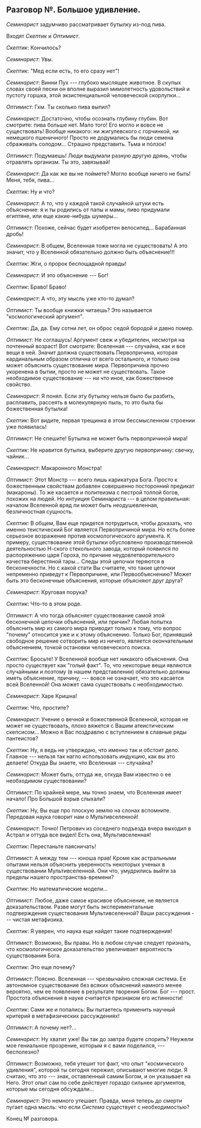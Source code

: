 ## Разговор №. Большое удивление.

*Семинарист* задумчиво рассматривает бутылку из-под пива.

Входят *Скептик* и *Оптимист*. 

*Скептик*: Кончилось?

*Семинарист*: Увы.

*Скептик*: "Мед если есть, то его сразу нет"!

*Семинарист*: Винни Пух --- глубоко мыслящее животное. В скупых словах своей песни он вполне выразил мимолетность удовольствий и пустоту горшка, этой экзистенциальной человеческой скорлупки...

*Оптимист*: Гхм. Ты сколько пива выпил? 

*Семинарист*: Достаточно, чтобы осознать глубину глубин. Вот смотрите: пива больше нет. Мало того! Его могло и вовсе не существовать! Вообще никакого: ни жигулевского с горчинкой, ни немецкого пшеничного! Просто не додумались бы люди семена сбраживать солодом... Страшно представить. Тьма и пóлзок!

*Оптимист*: Подумаешь! Люди выдумали разную другую дрянь, чтобы отравлять организм. Ты это, завязывай!

*Семинарист*: Да как же вы не поймете? Могло вообще ничего не быть! Меня, тебя, пива...

*Скептик*: Ну и что?

*Семинарист*: А то, что у каждой такой случайной штуки есть объяснение: я и ты родились от папы и мамы, пиво придумали египтяне, или еще какие-нибудь шумеры...

*Оптимист*: Похоже, сейчас будет изобретен велосипед... Барабанная дробь! 


*Семинарист*: В общем, Вселенная тоже могла не существовать! А это значит, что у Вселенной обязательно должно быть объяснение!!!

*Скептик*: Жги, о пророк беспощадной правды!

*Семинарист*: И это объяснение --- Бог! 

*Скептик*: Браво! Браво!

*Семинарист*: А что, эту мысль уже кто-то думал?

*Оптимист*: Ты вообще книжки читаешь? Это называется "космологический аргумент".

*Скептик*: Да, да. Ему сотни лет, он оброс седой бородой и давно помер.

*Оптимист*: Не соглашусь! Аргумент свеж и убедителен, несмотря на почтенный возраст! Вот смотрите: Вселенная --- случайна, как и все вещи в ней. Значит должна существовать Первопричина, которая кардинальным образом отлична от всего остального, и только она может объяснить существование мира. Первопричина прочно укоренена в бытии, просто не может не существовать. Такое необходимое существование --- ни что иное, как божественное свойство.

*Семинарист*: Я понял. Если эту бутылку нельзя было бы разбить, расплавить, рассеять в молекулярную пыль, то это была бы божественная бутылка!

*Скептик*: Вот видите, первая трещинка в этом бессмысленном строении уже появилась!

*Оптимист*: Не спешите! Бутылка не может быть первопричиной мира!

*Скептик*: Не нравится бутылка, выберите другую первопричину: свечку, чайник...

*Семинарист*: Макаронного Монстра!

*Оптимист*: Этот Монстр --- всего лишь карикатура Бога. Просто к божественным свойствам добавлен совершенно посторонний предикат (макароны). То же касается и политеизма с пестрой толпой богов, похожих на людей. Но интуиция Семинариста --- в целом правильная: началом Вселенной вряд ли может быть неодушевленная, безличностная сущность.

*Скептик*: В общем, Вам еще придется потрудиться, чтобы доказать, что именно теистический Бог является Первопричиной мира. Но есть более серьезное возражение против космологического аргумента. К примеру, существование этой бутылки обусловлено производственной деятельностью Н-ского стекольного завода, который появился по распоряжению царя Гороха, по причине неудовлетворительного качества берестяной тары... Следы этой цепочки теряются в бесконечности. Но с какой стати Вы считаете, что такие цепочки непременно приведут к Первопричине, или Первообъяснению? Может быть это бесконечные объяснения, которые объясняют друг друга?

*Семинарист*: Круговая порука?

*Скептик*: Что-то в этом роде.

*Оптимист*: А что тогда объясняет существование самой этой бесконечной цепочки объяснений, или причин? Любая попытка объяснить мир из самого мира приводит только к тому, что вопрос "почему" относится уже и к этому объяснению. Только Бог, принявший свободное решение сотворить мир из ничего, является окончательным объяснением, точкой остановки человеческого поиска.

*Скептик*: Бросьте! У Вселенной вообще нет никакого объяснения. Она просто существует как "голый факт". То, что некоторые вещи являются случайными и поэтому (в нашем представлении) обязательно должны иметь объяснение, причину, --- вовсе не означает, что это касается всей Вселенной! Она может сама существовать с необходимостью.

*Семинарист*: Харе Кришна!

*Скептик*: Что, простите?

*Семинарист*: Учение о вечной и божественной Вселенной, которая не может не существовать, плохо вяжется с Вашим атеистическим скепсисом... Можно я Вас поздравлю с вступлением в славные ряды пантеистов?

*Скептик*: Ну, я ведь не утверждаю, что именно так и обстоит дело. Главное --- нельзя так нагло использовать индукцию, как вы это делаете! Откуда Вы знаете, что Вселенная --- случайна?

*Семинарист*: Может быть, оттуда же, откуда Вам известно о ее необходимом существовании?

*Оптимист*: По крайней мере, мы точно знаем, что Вселенная  имеет начало! Про Большой взрыв слыхали?

*Скептик*: Ну, Вы еще про плоскую землю на слонах вспомните. Передовая наука говорит нам о Мультивселенной!

*Семинарист*: Точно! Петрович из соседнего подъезда вчера выходил в Астрал и оттуда все видел! Есть она, Мультивселенная!

*Скептик*: Перестаньте паясничать!

*Оптимист*: А между тем --- юноша прав! Кроме как астральными опытами нельзя объяснить уверенность некоторых ученых в существовании Мультивселенной. Они что, умудрились выйти за пределы нашего пространства-времени?

*Скептик*: Но математические модели...

*Оптимист*: Любое, даже самое красивое объяснение, не является доказательством. Разве могут быть экспериментальные подтверждения существования Мультивселенной? Ваши рассуждения --- чистая метафизика.

*Скептик*: Я уверен, что наука еще найдет такие подтверждения! 

*Оптимист*: Возможно, Вы правы. Но в любом случае следует признать, что космологическое доказательство увеличивает вероятность существования Бога. 

*Скептик*: Это еще почему?

*Оптимист*: Поясню. Вселенная --- чрезвычайно сложная система. Ее автономное существование без всяких объяснений намного менее вероятно, чем ее появление в результате творения Богом. Бог --- прост. Простота объяснения в науке считается признаком его истинности!

*Скептик*: Сами же и попались: Вы пытаетесь применить научный критерий в метафизических рассуждениях!

*Оптимист*: А почему нет?...

*Семинарист*: Ну хватит уже! Вы так до завтра будете спорить? Неужели мое гениальное прозрение, которым я с вами поделился, --- бесполезно?

*Оптимист*: Возможно, тебя утешит тот факт, что опыт "космического удивления", которой ты сегодня пережил, описывают многие люди. Я считаю, что это --- знак, оставленный самим Богом, и он указывает на Него. Этот опыт сам по себе действует гораздо сильнее аргументов, которые мы сегодня обсуждали...

*Семинарист*: Это немного утешает. Правда, меня теперь до смерти пугает одна мысль: что если *Система* существует с необходимостью?

Конец № разговора.







